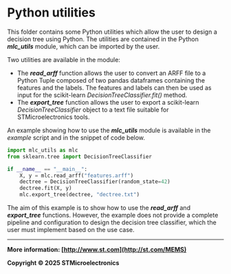 # Python utilities

This folder contains some Python utilities which allow the user to design a decision tree using Python. The utilities are contained in the Python ***mlc_utils*** module, which can be imported by the user.

Two utilities are available in the module:
- The ***read_arff*** function allows the user to convert an ARFF file to a Python Tuple composed of two pandas dataframes containing the features and the labels. The features and labels can then be used as input for the scikit-learn *DecisionTreeClassifier.fit()* method.
- The ***export_tree*** function allows the user to export a scikit-learn *DecisionTreeClassifier* object to a text file suitable for STMicroelectronics tools.

An example showing how to use the ***mlc_utils*** module is available in the *example* script and in the snippet of code below.

```Python
import mlc_utils as mlc
from sklearn.tree import DecisionTreeClassifier

if __name__ == "__main__":
    X, y = mlc.read_arff("features.arff")
    dectree = DecisionTreeClassifier(random_state=42)
    dectree.fit(X, y)
    mlc.export_tree(dectree, "dectree.txt")
```

The aim of this example is to show how to use the ***read_arff*** and ***export_tree*** functions. However, the example does not provide a complete pipeline and configuration to design the decision tree classifier, which the user must implement based on the use case.

------

**More information: [http://www.st.com](http://st.com/MEMS)**

**Copyright © 2025 STMicroelectronics**
